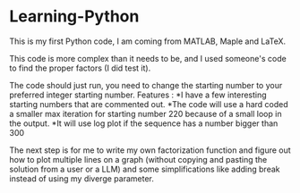 # Learning-Python
This is my first Python code, I am coming from MATLAB, Maple and LaTeX.

This code is more complex than it needs to be, and I used someone's code to find the proper factors (I did test it).

The code should just run, you need to change the starting number to your preferred integer starting number.
Features :
*I have a few interesting starting numbers that are commented out.
*The code will use a hard coded a smaller max iteration for starting number 220 because of a small loop in the output.
*It will use log plot if the sequence has a number bigger than 300

The next step is for me to write my own factorization function and figure out how to plot multiple lines on a graph (without copying and pasting the solution from a user or a LLM) and some simplifications like adding break instead of using my diverge parameter.
